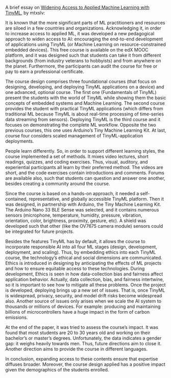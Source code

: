 A brief essay on [Widening Access to Applied Machine Learning with TinyML](https://arxiv.org/pdf/2106.04008.pdf), by mtxslv:


It is known that the more significant parts of ML practitioners and resources are siloed in a few countries and organizations. Acknowledging it, in order to increase access to applied ML, it was developed a new pedagogical approach to widen access to AI: encouraging the end-to-end development of applications using TinyML (or Machine Learning on resource-constrained embedded devices). This free course is available on the edX MOOC platform, and it was designed such that students can take it from different backgrounds (from industry veterans to hobbyists) and from anywhere on the planet.  Furthermore, the participants can audit the course for free or pay to earn a professional certificate.  

The course design comprises three foundational courses (that focus on designing, developing, and deploying TinyML applications on a device) and one advanced, optional course. The first one (Fundamentals of TinyML) present the students with the world of TinyML while showing them the basic concepts of embedded systems and Machine Learning. The second course provides the student with practical TinyML applications (which differs from traditional ML because TinyML is about real-time processing of time-series data streaming from sensors). Deploying TinyML is the third course and it focuses on demonstrating the complete ML workflow. Opposite the two previous courses, this one uses Arduino’s Tiny Machine Learning Kit. At last, course four considers scaled management of TinyML-application deployments.

People learn differently. So, in order to support different learning styles, the course implemented a set of methods. It mixes video lectures, short readings, quizzes, and coding exercises. Thus, visual, auditory, and experiential participants all learn by their preferred method. The videos are short, and the code exercises contain introductions and comments. Forums are available also, such that students can question and answer one another, besides creating a community around the course.

Since the course is based on a hands-on approach, it needed a self-contained, representative, and globally accessible TinyML platform. Then it was designed, in partnership with Arduino, the Tiny Machine Learning Kit. The Arduino Nano 33 BLE Sense was selected, and it contains numerous sensors (microphone, temperature, humidity, pressure, vibration, orientation, color, brightness, proximity, gesture, etc). A shield was developed such that other (like the OV7675 camera module) sensors could be integrated for future projects.

Besides the features TinyML has by default, it allows the course to incorporate responsible AI into all four ML stages (design, development, deployment, and scaling). Thus, by embedding ethics into each TinyML course, the technology’s ethical and social dimensions are communicated. Ethics is introduced in designing by anticipating the effects of ML projects and how to ensure equitable access to these technologies. During development, Ethics is seen in how data-collection bias and fairness affect application behavior. Actually, data collection, bias, and fairness intertwine, so it is important to see how to mitigate all these problems. Once the project is developed, deploying brings up a new set of issues. That is, once TinyML is widespread, privacy, security, and model drift risks become widespread also. Another source of issues only arises when we scale the AI system to thousands or millions of devices. For example: producing and maintaining billions of microcontrollers have a huge impact in the form of carbon emissions. 

At the end of the paper, it was tried to assess the course’s impact. It was found that most students are 20 to 30 years old and working on their bachelor’s or master’s degrees. Unfortunately, the data indicates a gender gap: it weighs heavily towards men. Thus, future directions aim to close it. Another direction aims to provide the course in different languages.  

In conclusion, expanding access to these contents ensure that expertise diffuses broader. Moreover, the course design applied has a positive impact given the demographics of the students enrolled.

